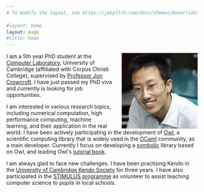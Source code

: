```yaml
---
# To modify the layout, see https://jekyllrb.com/docs/themes/#overriding-theme-defaults

#layout: home
layout: page
#title: Home
---
```


<img src="/images/stark.jpg" style="float:right;width:200px;margin-left:20px">

I am a 5th year PhD student at the [Computer Laboratory](https://www.cl.cam.ac.uk/), University of Cambridge (affiliated with Corpus Christi College), supervised by [Professor Jon Crowcroft](https://www.cl.cam.ac.uk/~jac22/). I have just passed my PhD viva and currently is looking for job opportunities. 

I am interested in various research topics, including numerical computation, high performance computing, machine learning, and their application in the real world. 
I have been actively participating in the development of [Owl](https://ocaml.xyz/), a scientific computing library that is widely used in the [OCaml](https://ocaml.org) community, as a main developer. Currently I focus on developing a [symbolic](https://github.com/owlbarn/owl_symbolic) library based on Owl, and leading Owl's [tutorial book](https://ocaml.xyz/book/).

I am always glad to face new challenges. I have been practising Kendo in the [University of Cambridge Kendo Society](http://kendo.soc.srcf.net/) for three years. 
I have also participated in the [STIMULUS programme](https://stimulus.maths.org/) as volunteer to assist teaching computer science to pupils in local schools.